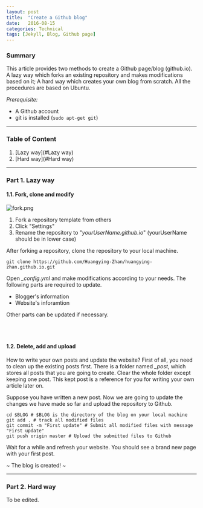 ```yaml
---
layout: post
title:  "Create a Github blog"
date:   2016-08-15
categories: Technical
tags: [Jekyll, Blog, Github page]
---
```


### Summary
This article provides two methods to create a Github page/blog (github.io). A lazy way which forks an existing repository and makes modifications based on it; A hard way which creates your own blog from scratch. All the procedures are based on Ubuntu.

*Prerequisite:*

+ A Github account
+ git is installed (`sudo apt-get git`)

___

### Table of Content

1. [Lazy way](#Lazy way)
2. [Hard way](#Hard way)

___

<a name="Lazy way"></a>
### Part 1. Lazy way

#### 1.1. Fork, clone and modify

![fork.png]({{site.url}}/public/post_resource/Technical/Create_a_github_blog/fork.png)

1. Fork a repository template from others
2. Click "Settings"
3. Rename the repository to "*yourUserName.github.io*" (yourUserName should be in lower case)

After forking a repository, clone the repository to your local machine.

	git clone https://github.com/Huangying-Zhan/huangying-zhan.github.io.git

Open *_config.yml* and make modifications according to your needs. The following parts are required to update.

+ Blogger's information
+ Website's inforamtion

Other parts can be updated if necessary.

<br><br>

#### 1.2. Delete, add and upload

How to write your own posts and update the website? First of all, you need to clean up the existing posts first. There is a folder named *_post*, which stores all posts that you are going to create. Clear the whole folder except keeping one post. This kept post is a reference for you for writing your own article later on.

Suppose you have written a new post. Now we are going to update the changes we have made so far and upload the repository to Github.

```
cd $BLOG # $BLOG is the directory of the blog on your local machine
git add . # track all modified files
git commit -m "First update" # Submit all modified files with message "First update"
git push origin master # Upload the submitted files to Github
```

Wait for a while and refresh your website. You should see a brand new page with your first post. 

~ The blog is created! ~

___

<a name="Hard way"></a>
### Part 2. Hard way 

To be edited.